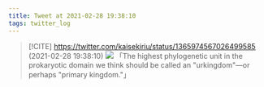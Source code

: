 ```yaml
---
title: Tweet at 2021-02-28 19:38:10
tags: twitter_log
---
```


> [!CITE] https://twitter.com/kaisekiriu/status/1365974567026499585 (2021-02-28 19:38:10)
> ![](https://twitter.com/kaisekiriu/status/1365974567026499585)
> 「The highest phylogenetic unit in the prokaryotic domain we think should be called an "urkingdom"—or perhaps "primary kingdom."」
